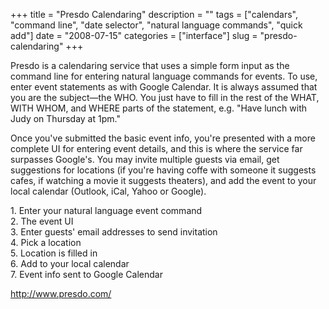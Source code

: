 +++
title = "Presdo Calendaring"
description = ""
tags = ["calendars", "command line", "date selector", "natural language commands", "quick add"]
date = "2008-07-15"
categories = ["interface"]
slug = "presdo-calendaring"
+++


<p>Presdo is a calendaring service that uses a simple form input as the command line for entering natural language commands for events. To use, enter event statements as with Google Calendar. It is always assumed that you are the subject&#8212;the WHO. You just have to fill in the rest of the WHAT, WITH WHOM, and WHERE parts of the statement, e.g. "Have lunch with Judy on Thursday at 1pm." </p>
<p>Once you've submitted the basic event info, you're presented with a more complete UI for entering event details, and this is where the service far surpasses Google's. You may invite multiple guests via email, get suggestions for locations (if you're having coffe with someone it suggests cafes, if watching a movie it suggests theaters), and add the event to your local calendar (Outlook, iCal, Yahoo or Google).</p>
<div id="screens-full" class="clear"><div class="caption">1. Enter your natural language event command</div><div class="fullimg clear"><a href="//konigi.com/media/interface/presdo-calendaring-1.png" class="group" rel="group" title="1. Enter your natural language event command"><img src="//konigi.com/media/interface/presdo-calendaring-1.png" alt="" class="img-responsive"></a></div></div><div id="screens-full" class="clear"><div class="caption">2. The event UI</div><div class="fullimg clear"><a href="//konigi.com/media/interface/presdo-calendaring-2.png" class="group" rel="group" title="2. The event UI"><img src="//konigi.com/media/interface/presdo-calendaring-2.png" alt="" class="img-responsive"></a></div></div><div id="screens-full" class="clear"><div class="caption">3. Enter guests' email addresses to send invitation</div><div class="fullimg clear"><a href="//konigi.com/media/interface/presdo-calendaring-3.png" class="group" rel="group" title="3. Enter guests' email addresses to send invitation"><img src="//konigi.com/media/interface/presdo-calendaring-3.png" alt="" class="img-responsive"></a></div></div><div id="screens-full" class="clear"><div class="caption">4. Pick a location</div><div class="fullimg clear"><a href="//konigi.com/media/interface/presdo-calendaring-4.png" class="group" rel="group" title="4. Pick a location"><img src="//konigi.com/media/interface/presdo-calendaring-4.png" alt="" class="img-responsive"></a></div></div><div id="screens-full" class="clear"><div class="caption">5. Location is filled in</div><div class="fullimg clear"><a href="//konigi.com/media/interface/presdo-calendaring-5.png" class="group" rel="group" title="5. Location is filled in"><img src="//konigi.com/media/interface/presdo-calendaring-5.png" alt="" class="img-responsive"></a></div></div><div id="screens-full" class="clear"><div class="caption">6. Add to your local calendar</div><div class="fullimg clear"><a href="//konigi.com/media/interface/presdo-calendaring-6.png" class="group" rel="group" title="6. Add to your local calendar"><img src="//konigi.com/media/interface/presdo-calendaring-6.png" alt="" class="img-responsive"></a></div></div><div id="screens-full" class="clear"><div class="caption">7. Event info sent to Google Calendar</div><div class="fullimg clear"><a href="//konigi.com/media/interface/presdo-calendaring-7.png" class="group" rel="group" title="7. Event info sent to Google Calendar"><img src="//konigi.com/media/interface/presdo-calendaring-7.png" alt="" class="img-responsive"></a></div></div>        
<p><a href="http://www.presdo.com/">http://www.presdo.com/</a></p>


